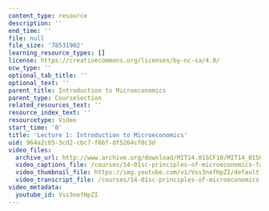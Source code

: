 ```yaml
---
content_type: resource
description: ''
end_time: ''
file: null
file_size: '78531902'
learning_resource_types: []
license: https://creativecommons.org/licenses/by-nc-sa/4.0/
ocw_type: ''
optional_tab_title: ''
optional_text: ''
parent_title: Introduction to Microeconomics
parent_type: CourseSection
related_resources_text: ''
resource_index_text: ''
resourcetype: Video
start_time: '0'
title: 'Lecture 1: Introduction to Microeconomics'
uid: 964a2c05-3cd2-cbc7-f6bf-df5264cf0c3d
video_files:
  archive_url: http://www.archive.org/download/MIT14.01SCF10/MIT14_01SCF10_lec01_300k.mp4
  video_captions_file: /courses/14-01sc-principles-of-microeconomics-fall-2011/98c229a432ca5f4a8aaec139c0893e4f_Vss3nofHpZI.vtt
  video_thumbnail_file: https://img.youtube.com/vi/Vss3nofHpZI/default.jpg
  video_transcript_file: /courses/14-01sc-principles-of-microeconomics-fall-2011/284f079556213649d50be3de129e856e_Vss3nofHpZI.pdf
video_metadata:
  youtube_id: Vss3nofHpZI
---
```

